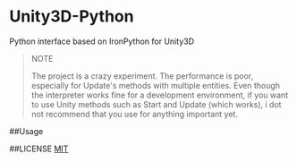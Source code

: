 Unity3D-Python
=====================

Python interface based on IronPython for Unity3D


> NOTE
>
> The project is a crazy experiment. The performance is poor, especially for Update's methods with multiple entities.
> Even though the interpreter works fine for a development environment, if you want to use Unity methods such as Start and Update (which works), 
> i dot not recommend that you use for anything important yet.

##Usage


##LICENSE
[MIT](./LICENSE)
